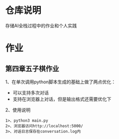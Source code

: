 # 仓库说明
存储AI全栈过程中的作业和个人实践


# 作业
## 第四章五子棋作业
1、在单次调用python脚本生成的基础上做了两点优化：
   * 可以支持多次对话
   * 支持在浏览器上对话，但是输出格式还需要优化下

2、使用说明
```
1>、python3 main.py
2>、浏览器访问http://localhost:5000/
3>、对话日志保存在conversation.log内
```